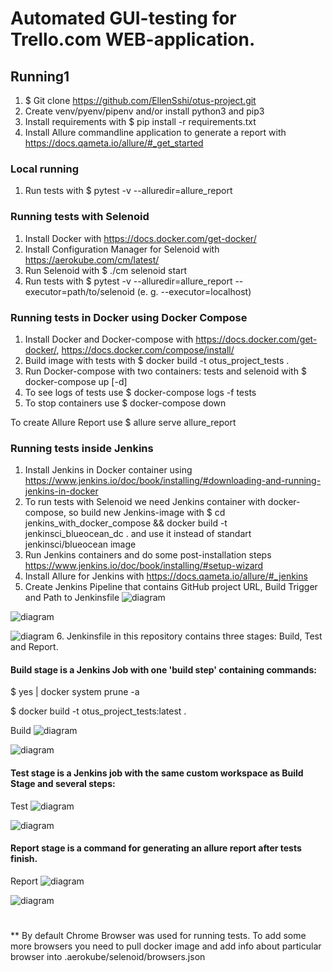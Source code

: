 # Automated GUI-testing for Trello.com WEB-application.

## Running1
1. $ Git clone https://github.com/EllenSshi/otus-project.git
2. Create venv/pyenv/pipenv and/or install python3 and pip3
3. Install requirements with $ pip install -r requirements.txt
4. Install Allure commandline application to generate a report with https://docs.qameta.io/allure/#_get_started
### Local running
1. Run tests with $ pytest -v --alluredir=allure_report

### Running tests with Selenoid
1. Install Docker with https://docs.docker.com/get-docker/
2. Install Configuration Manager for Selenoid with https://aerokube.com/cm/latest/
3. Run Selenoid with $ ./cm selenoid start
4. Run tests with $ pytest -v --alluredir=allure_report --executor=path/to/selenoid (e. g. --executor=localhost)

### Running tests in Docker using Docker Compose
1. Install Docker and Docker-compose with https://docs.docker.com/get-docker/, https://docs.docker.com/compose/install/
2. Build image with tests with $ docker build -t otus_project_tests .
3. Run Docker-compose with two containers: tests and selenoid with $ docker-compose up [-d]
4. To see logs of tests use $ docker-compose logs -f tests
5. To stop containers use $ docker-compose down

To create Allure Report use $ allure serve allure_report

### Running tests inside Jenkins
1. Install Jenkins in Docker container using https://www.jenkins.io/doc/book/installing/#downloading-and-running-jenkins-in-docker
2. To run tests with Selenoid we need Jenkins container with docker-compose, so build new Jenkins-image
with $ cd jenkins_with_docker_compose && docker build -t jenkinsci_blueocean_dc . and use it instead of standart jenkinsci/blueocean image
3. Run Jenkins containers and do some post-installation steps https://www.jenkins.io/doc/book/installing/#setup-wizard
4. Install Allure for Jenkins with https://docs.qameta.io/allure/#_jenkins
5. Create Jenkins Pipeline that contains GitHub project URL, Build Trigger and Path to Jenkinsfile
![diagram](screenshots/Pipeline_1.png)

![diagram](screenshots/Pipeline_2.png)

![diagram](screenshots/Pipeline_3.png)
6. Jenkinsfile in this repository contains three stages: Build, Test and Report.
#### Build stage is a Jenkins Job with one 'build step' containing commands:
$ yes | docker system prune -a
    
$ docker build -t otus_project_tests:latest .
    
Build
![diagram](screenshots/Build_job_1.png)

![diagram](screenshots/Build_job_2.png)

#### Test stage is a Jenkins job with the same custom workspace as Build Stage and several steps:
    
Test
![diagram](screenshots/Test_job_1.png)

![diagram](screenshots/Test_job_2.png)
    
#### Report stage is a command for generating an allure report after tests finish.
    
Report
![diagram](screenshots/Pipeline_status.png)
    
![diagram](screenshots/Allure_report_with_screenshot.png)
 

#
** By default Chrome Browser was used for running tests. To add some more browsers you need to pull docker image 
and add info about particular browser into .aerokube/selenoid/browsers.json
